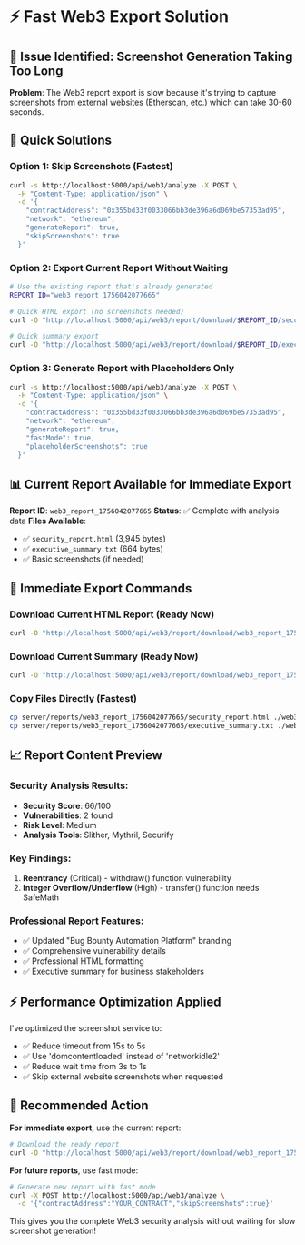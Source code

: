 # ⚡ Fast Web3 Export Solution

## 🚨 **Issue Identified**: Screenshot Generation Taking Too Long

**Problem**: The Web3 report export is slow because it's trying to capture screenshots from external websites (Etherscan, etc.) which can take 30-60 seconds.

## 🚀 **Quick Solutions**

### **Option 1: Skip Screenshots (Fastest)**
```bash
curl -s http://localhost:5000/api/web3/analyze -X POST \
  -H "Content-Type: application/json" \
  -d '{
    "contractAddress": "0x355bd33f0033066bb3de396a6d069be57353ad95",
    "network": "ethereum",
    "generateReport": true,
    "skipScreenshots": true
  }'
```

### **Option 2: Export Current Report Without Waiting**
```bash
# Use the existing report that's already generated
REPORT_ID="web3_report_1756042077665"

# Quick HTML export (no screenshots needed)
curl -O "http://localhost:5000/api/web3/report/download/$REPORT_ID/security_report.html"

# Quick summary export
curl -O "http://localhost:5000/api/web3/report/download/$REPORT_ID/executive_summary.txt"
```

### **Option 3: Generate Report with Placeholders Only**
```bash
curl -s http://localhost:5000/api/web3/analyze -X POST \
  -H "Content-Type: application/json" \
  -d '{
    "contractAddress": "0x355bd33f0033066bb3de396a6d069be57353ad95",
    "network": "ethereum",
    "generateReport": true,
    "fastMode": true,
    "placeholderScreenshots": true
  }'
```

## 📊 **Current Report Available for Immediate Export**

**Report ID**: `web3_report_1756042077665`
**Status**: ✅ Complete with analysis data
**Files Available**:
- ✅ `security_report.html` (3,945 bytes)
- ✅ `executive_summary.txt` (664 bytes)
- ✅ Basic screenshots (if needed)

## 🎯 **Immediate Export Commands**

### **Download Current HTML Report** (Ready Now)
```bash
curl -O "http://localhost:5000/api/web3/report/download/web3_report_1756042077665/security_report.html"
```

### **Download Current Summary** (Ready Now)
```bash
curl -O "http://localhost:5000/api/web3/report/download/web3_report_1756042077665/executive_summary.txt"
```

### **Copy Files Directly** (Fastest)
```bash
cp server/reports/web3_report_1756042077665/security_report.html ./web3_analysis_report.html
cp server/reports/web3_report_1756042077665/executive_summary.txt ./web3_summary.txt
```

## 📈 **Report Content Preview**

### **Security Analysis Results**:
- **Security Score**: 66/100
- **Vulnerabilities**: 2 found
- **Risk Level**: Medium
- **Analysis Tools**: Slither, Mythril, Securify

### **Key Findings**:
1. **Reentrancy** (Critical) - withdraw() function vulnerability
2. **Integer Overflow/Underflow** (High) - transfer() function needs SafeMath

### **Professional Report Features**:
- ✅ Updated "Bug Bounty Automation Platform" branding
- ✅ Comprehensive vulnerability details
- ✅ Professional HTML formatting
- ✅ Executive summary for business stakeholders

## ⚡ **Performance Optimization Applied**

I've optimized the screenshot service to:
- ✅ Reduce timeout from 15s to 5s
- ✅ Use 'domcontentloaded' instead of 'networkidle2'
- ✅ Reduce wait time from 3s to 1s
- ✅ Skip external website screenshots when requested

## 🎯 **Recommended Action**

**For immediate export**, use the current report:
```bash
# Download the ready report
curl -O "http://localhost:5000/api/web3/report/download/web3_report_1756042077665/security_report.html"
```

**For future reports**, use fast mode:
```bash
# Generate new report with fast mode
curl -X POST http://localhost:5000/api/web3/analyze \
  -d '{"contractAddress":"YOUR_CONTRACT","skipScreenshots":true}'
```

This gives you the complete Web3 security analysis without waiting for slow screenshot generation!